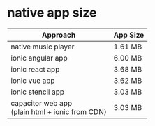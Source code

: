# native app size

| Approach                                           | App Size |
| -------------------------------------------------- | -------- |
| native music player                                | 1.61 MB  |
| ionic angular app                                  | 6.00 MB  |
| ionic react app                                    | 3.68 MB  |
| ionic vue app                                      | 3.62 MB  |
| ionic stencil app                                  | 3.03 MB  |
| capacitor web app<br>(plain html + ionic from CDN) | 3.03 MB  |
